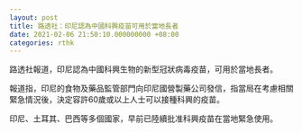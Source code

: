 ```yaml
---
layout: post
title: 路透社：印尼認為中國科興疫苗可用於當地長者
date: 2021-02-06 21:50:10.000000000 +08:00
categories: rthk
---
```


路透社報道，印尼認為中國科興生物的新型冠狀病毒疫苗，可用於當地長者。

報道指，印尼的食物及藥品監管部門向印尼國營製藥公司發信，指當局在考慮相關緊急情況後，決定容許60歲或以上人士可以接種科興的疫苗。

印尼、土耳其、巴西等多個國家，早前已陸續批准科興疫苗在當地緊急使用。
